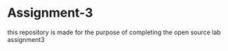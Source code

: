 # Assignment-3
this repository is made for the purpose of completing the open source lab assignment3
